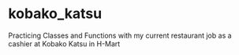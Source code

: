 # kobako_katsu
Practicing Classes and Functions with my current restaurant job as a cashier at Kobako Katsu in H-Mart
